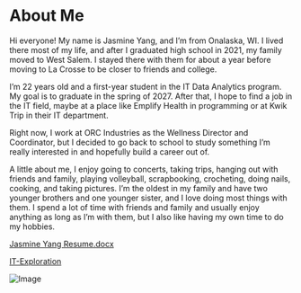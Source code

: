 # About Me
Hi everyone! My name is Jasmine Yang, and I’m from Onalaska, WI. I lived there most of my life, and after I graduated high school in 2021, my family moved to West Salem. I stayed there with them for about a year before moving to La Crosse to be closer to friends and college.

I’m 22 years old and a first-year student in the IT Data Analytics program. My goal is to graduate in the spring of 2027. After that, I hope to find a job in the IT field, maybe at a place like Emplify Health in programming or at Kwik Trip in their IT department.

Right now, I work at ORC Industries as the Wellness Director and Coordinator, but I decided to go back to school to study something I’m really interested in and hopefully build a career out of.

A little about me, I enjoy going to concerts, taking trips, hanging out with friends and family, playing volleyball, scrapbooking, crocheting, doing nails, cooking, and taking pictures. I’m the oldest in my family and have two younger brothers and one younger sister, and I love doing most things with them. I spend a lot of time with friends and family and usually enjoy anything as long as I’m with them, but I also like having my own time to do my hobbies.

[Jasmine Yang Resume.docx](https://github.com/user-attachments/files/22956135/Jasmine.Yang.Resume.docx)

[IT-Exploration](https://jasminesyang.github.io/home/)

![Image](https://github.com/user-attachments/assets/4084eab6-15f1-4cb9-9516-033fbcba0b66)



